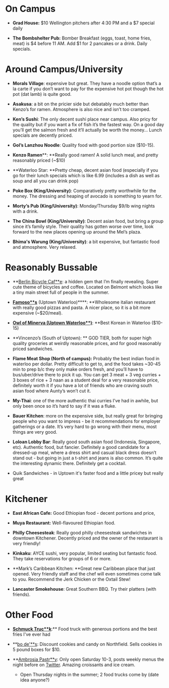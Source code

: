 <!-- TITLE: Restaurants -->
<!-- SUBTITLE: Where to eat around the campus, and beyond? -->

# On Campus

* **Grad House:** $10 Wellington pitchers after 4:30 PM and a $7 special daily

* **The Bombshelter Pub:** Bomber Breakfast (eggs, toast, home fries, meat) is $4 before 11 AM. Add $1 for 2 pancakes or a drink. Daily specials.

# Around Campus/University

* **Morals Village**: expensive but great. They have a noodle option that’s a la carte if you don’t want to pay for the expensive hot pot though the hot pot (dat lamb) is quite good.

* **Asakusa**: a bit on the pricier side but debatably much better than Kenzo’s for ramen. Atmosphere is also nice and isn’t too cramped.

* **Ken’s Sushi**: The only decent sushi place near campus. Also pricy for the quality but if you want a fix of fish it’s the fastest way. On a good day you’ll get the salmon fresh and it’ll actually be worth the money… Lunch specials are decently priced.

* **Gol’s Lanzhou Noodle**: Quality food with good portion size ($10-15).

* **Kenzo Ramen****: **Really good ramen! A solid lunch meal, and pretty reasonably priced (~$10)

* **Waterloo Star: **Pretty cheap, decent asian food (especially if you go for their lunch specials which is like 6.99 (includes a dish as well as soup and all you can drink pop)

* **Poke Box (King/University)**: Comparatively pretty worthwhile for the money. The dressing and heaping of avocado is something to yearn for.

* **Morty’s Pub (King/University)**: Monday/Thursday $9/lb wing nights with a drink. 

* **The China Bowl (King/University)**: Decent asian food, but bring a group since it’s family style. Their quality has gotten worse over time, look forward to the new places opening up around the Mel’s plaza.

* **Bhima's Warung (King/University)**: a bit expensive, but fantastic food and atmosphere. Very relaxed.

# Reasonably Bussable

* **[Berlin Bicycle Caf**e](https://www.yelp.ca/biz/berlin-bicycle-cafe-kitchener): a hidden gem that I’m finally revealing. Super cute theme of bicycles and coffee. Located on Belmont which looks like a tiny main street full of people in the summer. 

* **[Famoso**s](https://famoso.ca/)** (Uptown Waterloo)****: **Wholesome italian restaurant with really good pizzas and pasta. A nicer place, so it is a bit more expensive (~$20/meal). 

* **[Owl of Minerva (Uptown Waterloo**)](https://www.yelp.ca/biz/the-famous-owl-of-minerva-waterloo)**: **Best Korean in Waterloo ($10-15)

* **Vincenzo’s (South of Uptown): ** GOD TIER, both for super high quality groceries at weirdly reasonable prices, and for good reasonably priced sandwiches.

* **Flame Meat Shop (North of campus):** Probably the best indian food in waterloo per dollar. Pretty difficult to get to, and the food takes ~30-45 min to prep b/c they only make orders fresh, and you’ll have to bus/uber/drive there to pick it up. You can get 3 meat + 3 veg curries + 3 boxes of rice + 3 naan as a student deal for a very reasonable price, definitely worth it if you have a lot of friends who are craving south asian food where Aunty’s won’t cut it.

* **My-Thai**: one of the more authentic thai curries I’ve had in awhile, but only been once so it’s hard to say if it was a fluke.

* **Bauer Kitchen**: more on the expensive side, but really great for bringing people who you want to impress - be it recommendations for employer gatherings or a date. It’s very hard to go wrong with their menu, most things are very good.

* **Loloan Lobby Bar**: Really good south asian food (Indonesia, Singapore, etc). Authentic food, but fancier. Definitely a good candidate for a dressed-up meal, where a dress shirt and casual black dress doesn’t stand out - but going in just a t-shirt and jeans is also common. It’s quite the interesting dynamic there. Definitely get a cocktail.

* Quik Sandwiches - in Uptown it's faster food and a little pricey but really great

# Kitchener

* **East African Cafe:** Good Ethiopian food - decent portions and price, 

* **Muya Restaurant:** Well-flavoured Ethiopian food.

* **Philly Cheesesteak**: Really good philly cheesesteak sandwiches in downtown Kitchener. Decently priced and the owner of the restaurant is very friendly!

* **Kinkaku**: AYCE sushi, very popular, limited seating but fantastic food. They take reservations for groups of 6 or more. 

* **Mark’s Caribbean Kitchen: **Great new Caribbean place that just opened. Very friendly staff and the chef will even sometimes come talk to you. Recommend the Jerk Chicken or the Oxtail Stew!

* **Lancaster Smokehouse**: Great Southern BBQ. Try their platters (with friends). 

# Other Food

* **[Schmuck Truc**k](http://www.schmuckngourmet.ca/)**:** Food truck with generous portions and the best fries I've ever had

* **[bo de'**s](http://www.bodefoods.com/): Discount cookies and candy on Northfield. Sells cookies in 5 pound boxes for $10.

* **[Ambrosia Pastr**y](https://ambrosiapastry.com): Only open Saturday 10-3, posts weekly menus the night before on [Twitter](https://twitter.com/Ambrosia_Pastry). Amazing croissants and ice cream.

    * Open Thursday nights in the summer; 2 food trucks come by (date idea anyone?)